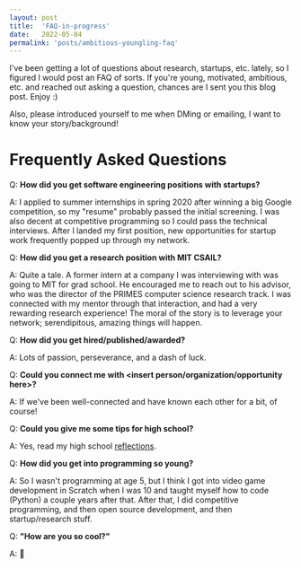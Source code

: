 ```yaml
---
layout: post
title:  'FAQ-in-progress'
date:   2022-05-04
permalink: 'posts/ambitious-youngling-faq'
---
```


I've been getting a lot of questions about research, startups, etc. lately, so I figured I would post an FAQ of sorts. If you're young, motivated, ambitious, etc. and reached out asking a question, chances are I sent you this blog post. Enjoy :)

Also, please introduced yourself to me when DMing or emailing, I want to know your story/background!

# Frequently Asked Questions
Q: __How did you get software engineering positions with startups?__

A: I applied to summer internships in spring 2020 after winning a big Google competition, so my "resume" probably passed the initial screening. I was also decent at competitive programming so I could pass the technical interviews. After I landed my first position, new opportunities for startup work frequently popped up through my network.

Q: __How did you get a research position with MIT CSAIL?__

A: Quite a tale. A former intern at a company I was interviewing with was going to MIT for grad school. He encouraged me to reach out to his advisor, who was the director of the PRIMES computer science research track. I was connected with my mentor through that interaction, and had a very rewarding research experience! The moral of the story is to leverage your network; serendipitous, amazing things will happen.

Q: __How did you get hired/published/awarded?__

A: Lots of passion, perseverance, and a dash of luck.

Q: __Could you connect me with <insert person/organization/opportunity here>?__

A: If we've been well-connected and have known each other for a bit, of course!

Q: __Could you give me some tips for high school?__

A: Yes, read my high school [reflections](/posts/high-school-reflections.html).

Q: __How did you get into programming so young?__

A: So I wasn't programming at age 5, but I think I got into video game development in Scratch when I was 10 and taught myself how to code (Python) a couple years after that. After that, I did competitive programming, and then open source development, and then startup/research stuff.

Q: __"How are you so cool?"__

A: 🦧
